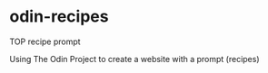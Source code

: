 # odin-recipes
TOP recipe prompt

Using The Odin Project to create a website with a prompt (recipes)